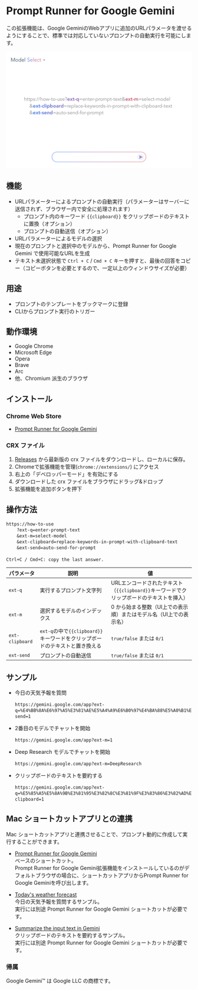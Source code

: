 # Prompt Runner for Google Gemini

この拡張機能は、Google GeminiのWebアプリに追加のURLパラメータを渡せるようにすることで、標準では対応していないプロンプトの自動実行を可能にします。

![store screen-shot](store/gemini-prompt-runner.png)

## 機能

* URLパラメーターによるプロンプトの自動実行（パラメーターはサーバーに送信されず、ブラウザー内で安全に処理されます）
  * プロンプト内のキーワード `{{clipboard}}` をクリップボードのテキストに置換（オプション）
  * プロンプトの自動送信（オプション）
* URLパラメーターによるモデルの選択
* 現在のプロンプトと選択中のモデルから、Prompt Runner for Google Gemini で使用可能なURLを生成
* テキスト未選択状態で `Ctrl + C` / `Cmd + C` キーを押すと、最後の回答をコピー（コピーボタンを必要とするので、一定以上のウィンドウサイズが必要）

## 用途

* プロンプトのテンプレートをブックマークに登録
* CLIからプロンプト実行のトリガー

## 動作環境

* Google Chrome
* Microsoft Edge
* Opera
* Brave
* Arc
* 他、Chromium 派生のブラウザ

## インストール

### Chrome Web Store

* [Prompt Runner for Google Gemini](https://chromewebstore.google.com/detail/gmjljiibddnjnbllmddpplmnfhcddjmg)

### CRX ファイル

1. [Releases](https://github.com/mypicto/gemini-prompt-runner/releases/latest) から最新版の crx ファイルをダウンロードし、ローカルに保存。
2. Chromeで拡張機能を管理(`chrome://extensions/`) にアクセス
3. 右上の「デベロッパーモード」を有効にする
4. ダウンロードした crx ファイルをブラウザにドラッグ&ドロップ
5. 拡張機能を追加ボタンを押下

## 操作方法

```plaintext
https://how-to-use
    ?ext-q=enter-prompt-text
    &ext-m=select-model
    &ext-clipboard=replace-keywords-in-prompt-with-clipboard-text
    &ext-send=auto-send-for-prompt

Ctrl+C / Cmd+C: copy the last answer.
```

| パラメータ | 説明 | 値 |
| --- | --- | --- |
| `ext-q` | 実行するプロンプト文字列 | URLエンコードされたテキスト（`{{clipboard}}`キーワードでクリップボードのテキストを挿入） |
| `ext-m` | 選択するモデルのインデックス | 0 から始まる整数（UI上での表示順）またはモデル名（UI上での表示名） |
| `ext-clipboard` | `ext-q`の中で`{{clipboard}}`キーワードをクリップボードのテキストと置き換える | `true/false` または `0/1` |
| `ext-send` | プロンプトの自動送信 | `true/false` または `0/1` |

## サンプル

* 今日の天気予報を質問

  ```url
  https://gemini.google.com/app?ext-q=%E4%BB%8A%E6%97%A5%E3%81%AE%E5%A4%A9%E6%B0%97%E4%BA%88%E5%A0%B1%E3%80%82$ext-send=1
  ```

* 2番目のモデルでチャットを開始

  ```url
  https://gemini.google.com/app?ext-m=1
  ```

* Deep Research モデルでチャットを開始

  ```url
  https://gemini.google.com/app?ext-m=DeepResearch
  ```

* クリップボードのテキストを要約する

  ```url
  https://gemini.google.com/app?ext-q=%E5%85%A5%E5%8A%9B%E3%81%95%E3%82%8C%E3%81%9F%E3%83%86%E3%82%AD%E3%82%B9%E3%83%88%E3%82%92%E8%A6%81%E7%B4%84%E3%81%99%E3%82%8B%E3%80%82%0A%0A%2A%2AInput%3A%2A%2A%0A%7B%7Bclipboard%7D%7D&ext-clipboard=1
  ```

## Mac ショートカットアプリとの連携

Mac ショートカットアプリと連携させることで、プロンプト動的に作成して実行することができます。

* [Prompt Runner for Google Gemini](https://github.com/mypicto/gemini-prompt-runner/raw/main/tools/mac/shortcuts/Prompt%20Runner%20for%20Google%20Gemini.shortcut)  
  ベースのショートカット。  
  Prompt Runner for Google Gemini拡張機能をインストールしているのがデフォルトブラウザの場合に、ショートカットアプリからPrompt Runner for Google Geminiを呼び出します。 
 
* [Today's weather forecast](https://github.com/mypicto/gemini-prompt-runner/raw/main/tools/mac/shortcuts/Today's%20weather%20forecast.shortcut)  
  今日の天気予報を質問するサンプル。  
  実行には別途 Prompt Runner for Google Gemini ショートカットが必要です。  

* [Summarize the input text in Gemini](https://github.com/mypicto/gemini-prompt-runner/raw/main/tools/mac/shortcuts/Summarize%20the%20input%20text%20in%20Gemini.shortcut)  
  クリップボードのテキストを要約するサンプル。  
  実行には別途 Prompt Runner for Google Gemini ショートカットが必要です。  

### 帰属

Google Gemini™ は Google LLC の商標です。
